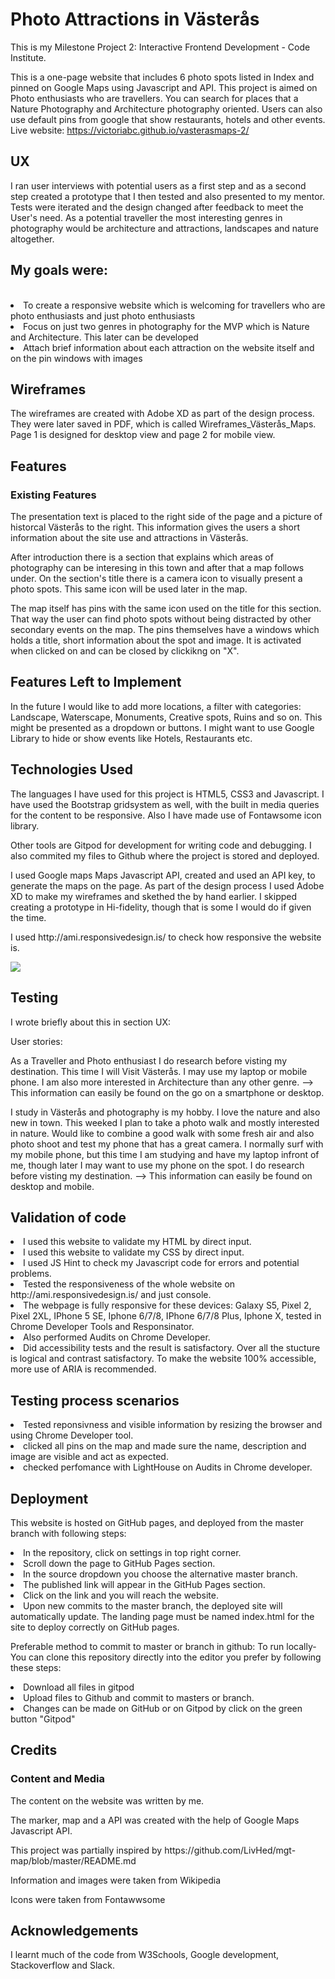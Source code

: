<h1>Photo Attractions in Västerås</h1>
<p>This is my Milestone Project 2: Interactive Frontend Development - Code Institute.</p>

<p>This is a one-page website that includes 6 photo spots listed in Index and pinned on Google Maps using Javascript and API. This project is aimed on Photo enthusiasts who are travellers. You can search for places that a Nature Photography and Architecture photography oriented. Users can also use default pins from google that show restaurants, hotels and other events. Live website: <a href="https://victoriabc.github.io/vasterasmaps-2/">https://victoriabc.github.io/vasterasmaps-2/</a></p>

<h2>UX</h2>
<p>I ran user interviews with potential users as a first step and as a second step created a prototype that I then tested and also presented to my mentor. Tests were iterated and the design changed after feedback to meet the User's need. As a potential traveller the most interesting genres in photography would be architecture and attractions, landscapes and nature altogether.</p> 

<h2>My goals were:</h2><br>
<li> To create a responsive website which is welcoming for travellers who are photo enthusiasts and just photo enthusiasts</li>
<li> Focus on just two genres in photography for the MVP which is Nature and Architecture. This later can be developed</li>
<li> Attach brief information about each attraction on the website itself and on the pin windows with images</li>

<h2>Wireframes</h2>
<p>The wireframes are created with Adobe XD as part of the design process. They were later saved in PDF, which is called Wireframes_Västerås_Maps. Page 1 is designed for desktop view and page 2 for mobile view.</p>

<h2>Features</h2>
<h3>Existing Features</h3>
<p>The presentation text is placed to the right side of the page and a picture of historcal Västerås to the right. This information gives the users a short information about the site use and attractions in Västerås. </p>

<p>After introduction there is a section that explains which areas of photography can be interesing in this town and after that a map follows under. On the section's title there is a camera icon to visually present a photo spots. This same icon will be used later in the map.</p>

<p>The map itself has pins with the same icon used on the title for this section. That way the user can find photo spots without being distracted by other secondary events on the map. The pins themselves have a windows which holds a title, short information about the spot and image. It is activated when clicked on and can be closed by clickikng on "X".</p>

<h2>Features Left to Implement</h2>
<p>In the future I would like to add more locations, a filter with categories: Landscape, Waterscape, Monuments, Creative spots, Ruins and so on. This might be presented as a dropdown or buttons. I might want to use Google Library to hide or show events like Hotels, Restaurants etc.</p>

<h2>Technologies Used</h2>
<p>The languages I have used for this project is HTML5, CSS3 and Javascript. I have used the Bootstrap gridsystem as well, with the built in media queries for the content to be responsive. Also I have made use of Fontawsome icon library.</p>

<p>Other tools are Gitpod for development for writing code and debugging. I also commited my files to Github where the project is stored and deployed.</p>

<p>I used Google maps Maps Javascript API, created and used an API key, to generate the maps on the page.
As part of the design process I used Adobe XD to make my wireframes and skethed the by hand earlier. I skipped creating a prototype in Hi-fidelity, though that is some I would do if given the time.</p>
  
<p>I used http://ami.responsivedesign.is/ to check how responsive the website is.</p>
<img src="https://github.com/VictoriaBC/vasterasmaps-2/blob/master/Screen%20Shot%202020-03-08%20at%2014.13.50.png">

<h2>Testing</h2>
<p>I wrote briefly about this in section UX:</p>

<p>User stories:</p>
<p>As a Traveller and Photo enthusiast I do research before visting my destination. This time I will Visit Västerås. I may use my laptop or mobile phone. I am also more interested in Architecture than any other genre. --> This information can easily be found on the go on a smartphone or desktop.</p>

<p>I study in Västerås and photography is my hobby. I love the nature and also new in town. This weeked I plan to take a photo walk and mostly interested in nature. Would like to combine a good walk with some fresh air and also photo shoot and test my phone that has a great camera. I normally surf with my mobile phone, but this time I am studying and have my laptop infront of me, though later I may want to use my phone on the spot. I do research before visting my destination. --> This information can easily be found on desktop and mobile.</p>

<h2>Validation of code</h2>
<li>I used this website to validate my HTML by direct input.</li>
<li>I used this website to validate my CSS by direct input.</li>
<li>I used JS Hint to check my Javascript code for errors and potential problems.</li>
<li>Tested the responsiveness of the whole website on http://ami.responsivedesign.is/ and just console. </li>
<li>The webpage is fully responsive for these devices: Galaxy S5, Pixel 2, Pixel 2XL, IPhone 5 SE, Iphone 6/7/8, IPhone 6/7/8 Plus, Iphone X, tested in Chrome Developer Tools and Responsinator. </li>
<li>Also performed Audits on Chrome Developer.</li>
<li>Did accessibility tests and the result is satisfactory. Over all the stucture is logical and contrast satisfactory. To make the website 100% accessible, more use of ARIA is recommended.</li>

<h2>Testing process scenarios</h2>
<li>Tested reponsivness and visible information by resizing the browser and using Chrome Developer tool.</li>
<li>clicked all pins on the map and made sure the name, description and image are visible and act as expected.</li> 
<li>checked perfomance with LightHouse on Audits in Chrome developer.</li>


<h2>Deployment</h2>
<p>This website is hosted on GitHub pages, and deployed from the master branch with following steps:</p>

<li>In the repository, click on settings in top right corner.</li>
<li>Scroll down the page to GitHub Pages section.</li>
<li>In the source dropdown you choose the alternative master branch.</li>
<li>The published link will appear in the GitHub Pages section.</li>
<li>Click on the link and you will reach the website.</li>
<li>Upon new commits to the master branch, the deployed site will automatically update. The landing page must be named index.html for the site to deploy correctly on GitHub pages.</li>

<p> Preferable method to commit to master or branch in github: To run locally- You can clone this repository directly into the editor you prefer by following these steps:
<li>Download all files in gitpod</li>
<li>Upload files to Github and commit to masters or branch.</li>
<li>Changes can be made on GitHub or on Gitpod by click on the green button "Gitpod"</li></p>

<h2>Credits</h2>
<h3>Content and Media</h3>
<p>The content on the website was written by me.</p>
<p>The marker, map and a API was created with the help of Google Maps Javascript API.</p>
<p>This project was partially inspired by https://github.com/LivHed/mgt-map/blob/master/README.md</p>
<p>Information and images were taken from Wikipedia</p>
<p>Icons were taken from Fontawwsome</p>

<h2>Acknowledgements</h2>
<p>I learnt much of the code from W3Schools, Google development, Stackoverflow and Slack.</p>
